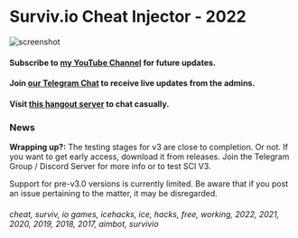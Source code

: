 # Surviv.io Cheat Injector - 2022
![screenshot](https://cdn.discordapp.com/attachments/705834222056767488/986061668557656085/bannersplash.PNG)
#### Subscribe to [my YouTube Channel](https://www.youtube.com/c/IceHacks?sub_confirmation=1) for future updates.
#### Join [our Telegram Chat](https://t.me/ice_updates) to receive live updates from the admins.
#### Visit [this hangout server](https://discord.gg/cueXYN5GAz) to chat casually.

### News
**Wrapping up?:** The testing stages for v3 are close to completion. Or not. If you want to get early access, download it from releases.
Join the Telegram Group / Discord Server for more info or to test SCI V3.

Support for pre-v3.0 versions is currently limited. Be aware that if you post an issue pertaining to the matter, it may be disregarded.

###### cheat, surviv, io games, icehacks, ice, hacks, free, working, 2022, 2021, 2020, 2019, 2018, 2017, aimbot, survivio
